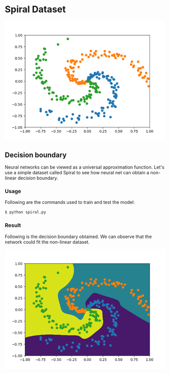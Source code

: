 # Spiral Dataset

<p align="center">
  <img src="/assets/spiral.png">
</p>

## Decision boundary
Neural networks can be viewed as a universal approximation function. Let's use a simple dataset called Spiral to see how neural net can obtain a non-linear decision boundary.

### Usage
Following are the commands used to train and test the model:

```python
$ python spiral.py
```

### Result
Following is the decision boundary obtained. We can observe that the network could fit the non-linear dataset.
<p align="center">
  <img src="/assets/spiral_boundary.png">
</p>
